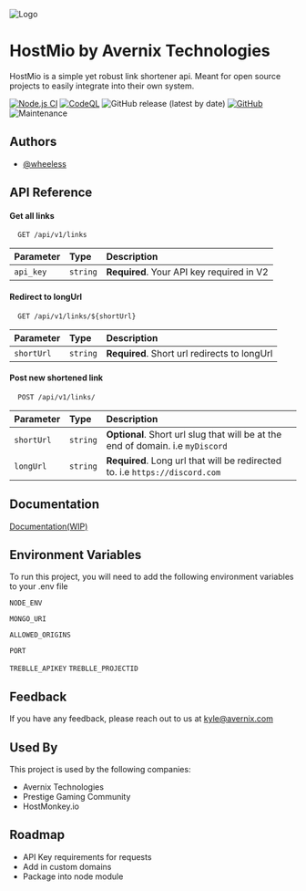 
![Logo](https://wheeless.dev/images/AVERNIX.png)


# HostMio by Avernix Technologies

HostMio is a simple yet robust link shortener api. Meant for open source projects to easily integrate into their own system.

[![Node.js CI](https://github.com/wheeless/HostMio/actions/workflows/node.js.yml/badge.svg)](https://github.com/wheeless/HostMio/actions/workflows/node.js.yml)
[![CodeQL](https://github.com/wheeless/HostMio/actions/workflows/codeql-analysis.yml/badge.svg)](https://github.com/wheeless/HostMio/actions/workflows/codeql-analysis.yml)
![GitHub release (latest by date)](https://img.shields.io/github/v/release/wheeless/HostMio)
[![GitHub](https://img.shields.io/github/license/wheeless/HostMio)](https://github.com/wheeless/HostMio/blob/main/LICENSE)
![Maintenance](https://img.shields.io/maintenance/yes/2022)



## Authors

- [@wheeless](https://www.github.com/wheeless)


## API Reference

#### Get all links

```http
  GET /api/v1/links
```

| Parameter | Type     | Description                |
| :-------- | :------- | :------------------------- |
| `api_key` | `string` | **Required**. Your API key required in V2 |

#### Redirect to longUrl

```http
  GET /api/v1/links/${shortUrl}
```

| Parameter | Type     | Description                       |
| :-------- | :------- | :-------------------------------- |
| `shortUrl`      | `string` | **Required**. Short url redirects to longUrl |

#### Post new shortened link

```http
  POST /api/v1/links/
```

| Parameter | Type     | Description                       |
| :-------- | :------- | :-------------------------------- |
| `shortUrl`      | `string` | **Optional**. Short url slug that will be at the end of domain. i.e `myDiscord` |
| `longUrl`      | `string` | **Required**. Long url that will be redirected to. i.e `https://discord.com` |


## Documentation

[Documentation(WIP)](https://api.hostmonkey.io/documentation.html)


## Environment Variables

To run this project, you will need to add the following environment variables to your .env file

`NODE_ENV`

`MONGO_URI`

`ALLOWED_ORIGINS`

`PORT`

`TREBLLE_APIKEY`
`TREBLLE_PROJECTID`

## Feedback

If you have any feedback, please reach out to us at kyle@avernix.com


## Used By

This project is used by the following companies:

- Avernix Technologies
- Prestige Gaming Community
- HostMonkey.io


## Roadmap

- API Key requirements for requests
- Add in custom domains
- Package into node module